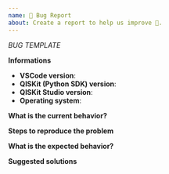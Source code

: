 ```yaml
---
name: 🐛 Bug Report
about: Create a report to help us improve 🤔.
---
```


<!--
⚠️ If you do not respect these two points, your issue will be closed.
- Don't forget the checkbox at the end of your issue.
- Respect this template.
-->

*BUG TEMPLATE* <!-- Delete this header from your issue. -->

<!-- ⚠️ Before writing your issue make sure you are using :-->
<!-- VSCode 1.23.x -->
<!-- QISKit-sdk-py ^0.5.x -->
<!-- The latest version of QISKit Studio. -->

**Informations**
- **VSCode version**:
- **QISKit (Python SDK) version**:
- **QISKit Studio version**:
- **Operating system**:


**What is the current behavior?**



**Steps to reproduce the problem**



**What is the expected behavior?**



**Suggested solutions**





<!-- ⚠️ Make sure to browse the opened and closed issues  -->